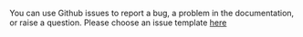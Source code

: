 You can use Github issues to report a bug, a problem in the documentation, or raise a question.
Please choose an issue template [here](https://github.com/applicaster/zapp-plugins-ios-templates/issues/new/choose)
